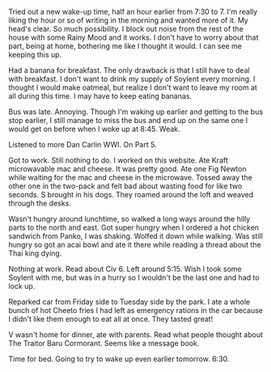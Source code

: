 Tried out a new wake-up time, half an hour earlier from 7:30 to 7. I'm really liking the hour or so of writing in the morning and wanted more of it. My head's clear. So much possibility. I block out noise from the rest of the house with some Rainy Mood and it works. I don't have to worry about that part, being at home, bothering me like I thought it would. I can see me keeping this up.

Had a banana for breakfast. The only drawback is that I still have to deal with breakfast. I don't want to drink my supply of Soylent every morning. I thought I would make oatmeal, but realize I don't want to leave my room at all during this time. I may have to keep eating bananas.

Bus was late. Annoying. Though I'm waking up earlier and getting to the bus stop earlier, I still manage to miss the bus and end up on the same one I would get on before when I woke up at 8:45. Weak.

Listened to more Dan Carlin WWI. On Part 5.

Got to work. Still nothing to do. I worked on this website. Ate Kraft microwavable mac and cheese. It was pretty good. Ate one Fig Newton while waiting for the mac and cheese in the microwave. Tossed away the other one in the two-pack and felt bad about wasting food for like two seconds. S brought in his dogs. They roamed around the loft and weaved through the desks.

Wasn't hungry around lunchtime, so walked a long ways around the hilly parts to the north and east. Got super hungry when I ordered a hot chicken sandwich from Panko, I was shaking. Wolfed it down while walking. Was still hungry so got an acai bowl and ate it there while reading a thread about the Thai king dying.

Nothing at work. Read about Civ 6. Left around 5:15. Wish I took some Soylent with me, but was in a hurry so I wouldn't be the last one and had to lock up.

Reparked car from Friday side to Tuesday side by the park. I ate a whole bunch of hot Cheeto fries I had left as emergency rations in the car because I didn't like them enough to eat all at once. They tasted great!

V wasn't home for dinner, ate with parents. Read what people thought about The Traitor Baru Cormorant. Seems like a message book.

Time for bed. Going to try to wake up even earlier tomorrow. 6:30.
